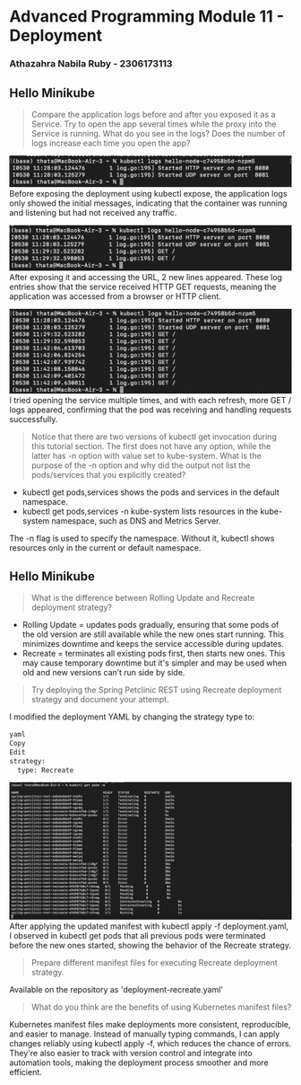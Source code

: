 # Advanced Programming Module 11 - Deployment
### Athazahra Nabila Ruby - 2306173113

## Hello Minikube
> Compare the application logs before and after you exposed it as a Service. Try to open the app several times while the proxy into the Service is running. What do you see in the logs? Does the number of logs increase each time you open the app?
 
![Before](images/before.png)
Before exposing the deployment using kubectl expose, the application logs only showed the initial messages, indicating that the container was running and listening but had not received any traffic.

![After](images/after.png)
After exposing it and accessing the URL, 2 new lines appeared. These log entries show that the service received HTTP GET requests, meaning the application was accessed from a browser or HTTP client.

![After 2](images/after2.png)
I tried opening the service multiple times, and with each refresh, more GET / logs appeared, confirming that the pod was receiving and handling requests successfully.

> Notice that there are two versions of kubectl get invocation during this tutorial section. The first does not have any option, while the latter has -n option with value set to kube-system. What is the purpose of the -n option and why did the output not list the pods/services that you explicitly created?
 
- kubectl get pods,services shows the pods and services in the default namespace.
- kubectl get pods,services -n kube-system lists resources in the kube-system namespace, such as DNS and Metrics Server.
 
The -n flag is used to specify the namespace. Without it, kubectl shows resources only in the current or default namespace.


## Hello Minikube
>  What is the difference between Rolling Update and Recreate deployment strategy?
 
- Rolling Update = updates pods gradually, ensuring that some pods of the old version are still available while the new ones start running. This minimizes downtime and keeps the service accessible during updates.
- Recreate = terminates all existing pods first, then starts new ones. This may cause temporary downtime but it's simpler and may be used when old and new versions can’t run side by side.

> Try deploying the Spring Petclinic REST using Recreate deployment strategy and document your attempt.
 
I modified the deployment YAML by changing the strategy type to:
```
yaml
Copy
Edit
strategy:
  type: Recreate
```
![Recreate](images/recreate.png)
After applying the updated manifest with kubectl apply -f deployment.yaml, I observed in kubectl get pods that all previous pods were terminated before the new ones started, showing the behavior of the Recreate strategy.

> Prepare different manifest files for executing Recreate deployment strategy.
 
Available on the repository as 'deployment-recreate.yaml'

> What do you think are the benefits of using Kubernetes manifest files?
 
Kubernetes manifest files make deployments more consistent, reproducible, and easier to manage. Instead of manually typing commands, I can apply changes reliably using kubectl apply -f, which reduces the chance of errors. They're also easier to track with version control and integrate into automation tools, making the deployment process smoother and more efficient.